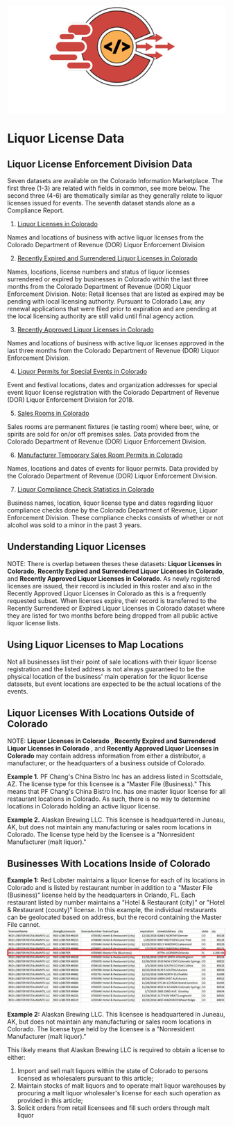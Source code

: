 ![gcc_logo_2021](../Images/GCC_Logo_2021.png)
# Liquor License Data

## Liquor License Enforcement Division Data

Seven datasets are available on the Colorado Information Marketplace. The first three (1-3) are related with fields in common, see more below. The second three (4-6) are thematically similar as they generally relate to liquor licenses issued for events. The seventh dataset stands alone as a Compliance Report.

1. [Liquor Licenses in Colorado](https://data.colorado.gov/Business/Liquor-Licenses-in-Colorado/ier5-5ms2)

Names and locations of business with active liquor licenses from the Colorado Department of Revenue (DOR) Liquor Enforcement Division

2. [Recently Expired and Surrendered Liquor Licenses in Colorado](https://data.colorado.gov/Business/Recently-Expired-and-Surrendered-Liquor-Licenses-i/pwjb-9dd5)

Names, locations, license numbers and status of liquor licenses surrendered or expired by businesses in Colorado within the last three months from the Colorado Department of Revenue (DOR) Liquor Enforcement Division. Note: Retail licenses that are listed as expired may be pending with local licensing authority. Pursuant to Colorado Law, any renewal applications that were filed prior to expiration and are pending at the local licensing authority are still valid until final agency action.

3. [Recently Approved Liquor Licenses in Colorado](https://data.colorado.gov/Business/Recently-Approved-Liquor-Licenses-in-Colorado/htyp-tqzh)

Names and locations of business with active liquor licenses approved in the last three months from the Colorado Department of Revenue (DOR) Liquor Enforcement Division.

4. [Liquor Permits for Special Events in Colorado](https://data.colorado.gov/Business/Liquor-Permits-for-Special-Events-in-Colorado/d6t8-xish)

Event and festival locations, dates and organization addresses for special event liquor license registration with the Colorado Department of Revenue (DOR) Liquor Enforcement Division for 2018.

5. [Sales Rooms in Colorado](https://data.colorado.gov/Business/Sales-Rooms-in-Colorado/9pwz-gi5v)

Sales rooms are permanent fixtures (ie tasting room) where beer, wine, or spirits are sold for on/or off premises sales. Data provided from the Colorado Department of Revenue (DOR) Liquor Enforcement Division.

6. [Manufacturer Temporary Sales Room Permits in Colorado](https://data.colorado.gov/Business/Manufacturer-Sales-Room-Permits-in-Colorado/d4s4-xqg6)

Names, locations and dates of events for liquor permits. Data provided by the Colorado Department of Revenue (DOR) Liquor Enforcement Division.

7. [Liquor Compliance Check Statistics in Colorado](https://data.colorado.gov/Business/Liquor-Compliance-Check-Statistics-in-Colorado/kapc-ib6e/data)

Business names, location, liquor license type and dates regarding liquor compliance checks done by the Colorado Department of Revenue, Liquor Enforcement Division. These compliance checks consists of whether or not alcohol was sold to a minor in the past 3 years.

## Understanding Liquor Licenses

NOTE: There is overlap between theses these datasets: **Liquor Licenses in Colorado**, **Recently Expired and Surrendered Liquor Licenses in Colorado**, and **Recently Approved Liquor Licenses in Colorado**. As newly registered licenses are issued, their record is included in this roster and also in the Recently Approved Liquor Licenses in Colorado as this is a frequently requested subset. When licenses expire, their record is transferred to the Recently Surrendered or Expired Liquor Licenses in Colorado dataset where they are listed for two months before being dropped from all public active liquor license lists.

## Using Liquor Licenses to Map Locations

Not all businesses list their point of sale locations with their liquor license registration and the listed address is not always guaranteed to be the physical location of the business&#39; main operation for the liquor license datasets, but event locations are expected to be the actual locations of the events.

## Liquor Licenses With Locations Outside of Colorado

NOTE: **Liquor Licenses in Colorado** , **Recently Expired and Surrendered Liquor Licenses in Colorado** , and **Recently Approved Liquor Licenses in Colorado** may contain address information from either a distributor, a manufacturer, or the headquarters of a business outside of Colorado.

**Example 1.** PF Chang&#39;s China Bistro Inc has an address listed in Scottsdale, AZ. The license type for this licensee is a &quot;Master File (Business).&quot; This means that PF Chang&#39;s China Bistro Inc. has one master liquor license for all restaurant locations in Colorado. As such, there is no way to determine locations in Colorado holding an active liquor license.

**Example 2.** Alaskan Brewing LLC. This licensee is headquartered in Juneau, AK, but does not maintain any manufacturing or sales room locations in Colorado. The license type held by the licensee is a &quot;Nonresident Manufacturer (malt liquor).&quot;

## Businesses With Locations Inside of Colorado

**Example 1:** Red Lobster maintains a liquor license for each of its locations in Colorado and is listed by restaurant number in addition to a &quot;Master File (Business)&quot; license held by the headquarters in Orlando, FL. Each restaurant listed by number maintains a &quot;Hotel &amp; Restaurant (city)&quot; or &quot;Hotel &amp; Restaurant (county)&quot; license. In this example, the individual restaurants can be geolocated based on address, but the record containing the Master File cannot.
![cdor_1](./images/cdor_1.jpg)

**Example 2:** Alaskan Brewing LLC. This licensee is headquartered in Juneau, AK, but does not maintain any manufacturing or sales room locations in Colorado. The license type held by the licensee is a &quot;Nonresident Manufacturer (malt liquor).&quot;

This likely means that Alaskan Brewing LLC is required to obtain a license to either:

1. Import and sell malt liquors within the state of Colorado to persons licensed as wholesalers pursuant to this article;
2. Maintain stocks of malt liquors and to operate malt liquor warehouses by procuring a malt liquor wholesaler&#39;s license for each such operation as provided in this article;
3. Solicit orders from retail licensees and fill such orders through malt liquor
